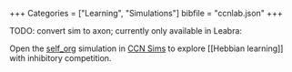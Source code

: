 +++
Categories = ["Learning", "Simulations"]
bibfile = "ccnlab.json"
+++

TODO: convert sim to axon; currently only available in Leabra:

Open the [self_org](https://sims.compcogneuro.org/ch4/self_org) simulation in [CCN Sims](https://compcogneuro.org/simulations) to explore [[Hebbian learning]] with inhibitory competition.


